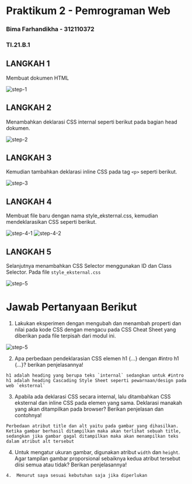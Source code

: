 # Praktikum 2 - Pemrograman Web
### Bima Farhandikha - 312110372
### TI.21.B.1

## LANGKAH 1
Membuat dokumen HTML

![step-1](https://imgur.com/rOqaYCZ.png)

## LANGKAH 2
Menambahkan deklarasi CSS internal seperti berikut pada bagian head dokumen. 

![step-2](https://imgur.com/ShjJLMy.png)

## LANGKAH 3
Kemudian tambahkan deklarasi inline CSS pada tag `<p>` seperti berikut.

![step-3](https://imgur.com/lxT59rN.png)

## LANGKAH 4
Membuat file baru dengan nama style_eksternal.css, kemudian mendeklarasikan CSS seperti berikut.

![step-4-1](https://imgur.com/GPQHimC.png)
![step-4-2](https://imgur.com/JxW21Jl.png)

## LANGKAH 5
Selanjutnya menambahkan CSS Selector menggunakan ID dan Class Selector. Pada file `style_eksternal.css`

![step-5](https://imgur.com/ZOTOn1t.png)

# Jawab Pertanyaan Berikut
1. Lakukan eksperimen dengan mengubah dan menambah properti dan nilai pada kode CSS
dengan mengacu pada CSS Cheat Sheet yang diberikan pada file terpisah dari modul ini.

![step-5](https://imgur.com/f4gZv4I.png)

2. Apa perbedaan pendeklarasian CSS elemen h1 {...} dengan #intro h1 {...}? berikan
penjelasannya!
```
h1 adalah heading yang berupa teks `internal` sedangkan untuk #intro h1 adalah heading Cascading Style Sheet seperti pewarnaan/design pada web `eksternal`
```
3. Apabila ada deklarasi CSS secara internal, lalu ditambahkan CSS eksternal dan inline CSS pada
elemen yang sama. Deklarasi manakah yang akan ditampilkan pada browser? Berikan
penjelasan dan contohnya!
```
Perbedaan atribut title dan alt yaitu pada gambar yang dihasilkan. Ketika gambar berhasil ditampilkan maka akan terlihat sebuah title, sedangkan jika gambar gagal ditampilkan maka akan menampilkan teks dalam atribut alt tersebut
```
4. Untuk mengatur ukuran gambar, digunakan atribut `width` dan `height`. Agar tampilan gambar proporsional sebaiknya kedua atribut tersebut diisi semua atau tidak? Berikan penjelasannya!
```
4.	Menurut saya sesuai kebutuhan saja jika diperlukan 
```

